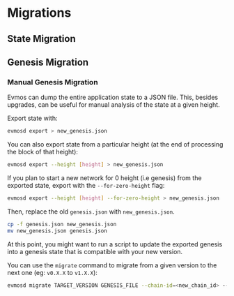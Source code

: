 
# Migrations

## State Migration

## Genesis Migration

### Manual Genesis Migration

Evmos can dump the entire application state to a JSON file. This, besides upgrades, can be
useful for manual analysis of the state at a given height.

Export state with:

```bash
evmosd export > new_genesis.json
```

You can also export state from a particular height (at the end of processing the block of that height):

```bash
evmosd export --height [height] > new_genesis.json
```

If you plan to start a new network for 0 height (i.e genesis) from the exported state,
export with the `--for-zero-height` flag:

```bash
evmosd export --height [height] --for-zero-height > new_genesis.json
```

Then, replace the old `genesis.json` with `new_genesis.json`.

```bash
cp -f genesis.json new_genesis.json
mv new_genesis.json genesis.json
```

At this point, you might want to run a script
to update the exported genesis into a genesis state that is compatible with your new version.

You can use the `migrate` command to migrate from a given version to the next one (eg: `v0.X.X` to `v1.X.X`):

```bash
evmosd migrate TARGET_VERSION GENESIS_FILE --chain-id=<new_chain_id> --genesis-time=<yyyy-mm-ddThh:mm:ssZ>
```
